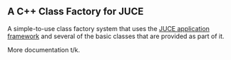 ## A C++ Class Factory for JUCE

A simple-to-use class factory system that uses the [JUCE application framework](http://www.juce.com) and several of the basic classes that are provided as part of it. 

More documentation t/k.